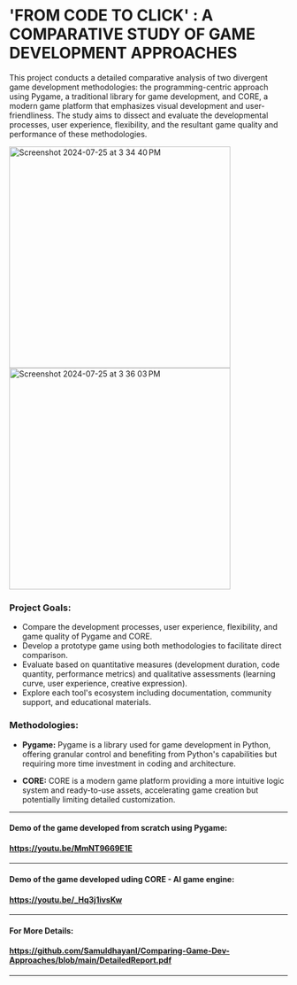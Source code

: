 # 'FROM CODE TO CLICK' : A COMPARATIVE STUDY OF GAME DEVELOPMENT APPROACHES

This project conducts a detailed comparative analysis of two divergent game development methodologies: the programming-centric approach using Pygame, a traditional library for game development, and CORE, a modern game platform that emphasizes visual development and user-friendliness. The study aims to dissect and evaluate the developmental processes, user experience, flexibility, and the resultant game quality and performance of these methodologies.


<img width="400" alt="Screenshot 2024-07-25 at 3 34 40 PM" src="https://github.com/user-attachments/assets/79efb7ca-6b96-4737-b9e1-eb4f90e86ff7">             <img width="400" alt="Screenshot 2024-07-25 at 3 36 03 PM" src="https://github.com/user-attachments/assets/0c674432-f538-4e32-aaf8-a8000c0a04fa">



### Project Goals:
- Compare the development processes, user experience, flexibility, and game quality of Pygame and CORE.
- Develop a prototype game using both methodologies to facilitate direct comparison.
- Evaluate based on quantitative measures (development duration, code quantity, performance metrics) and qualitative assessments (learning curve, user experience, creative expression).
- Explore each tool's ecosystem including documentation, community support, and educational materials.


### Methodologies:
- **Pygame:** Pygame is a library used for game development in Python, offering granular control and benefiting from Python's capabilities but requiring more time investment in coding and architecture.

- **CORE:** CORE is a modern game platform providing a more intuitive logic system and ready-to-use assets, accelerating game creation but potentially limiting detailed customization.
------------------------------------------------------------------------------------------------------------------------------

#### Demo of the game developed from scratch using Pygame: 
  #### https://youtu.be/MmNT9669E1E

------------------------------------------------------------------------------------------------------------------------------

#### Demo of the game developed uding CORE - AI game engine: 
  #### https://youtu.be/_Hq3j1ivsKw

------------------------------------------------------------------------------------------------------------------------------

#### For More Details: 
  #### https://github.com/SamuIdhayanI/Comparing-Game-Dev-Approaches/blob/main/DetailedReport.pdf

------------------------------------------------------------------------------------------------------------------------------
